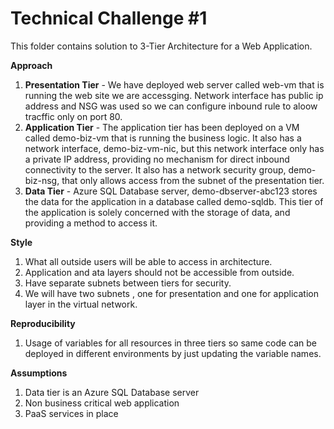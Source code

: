 # Technical Challenge #1
This folder contains solution to 3-Tier Architecture for a Web Application.

**Approach**
1. **Presentation Tier** - We have deployed web server called web-vm that is running the web site we are accessging. Network interface has public ip address and NSG was used so we can configure inbound rule to aloow tracffic only on port 80.
2. **Application Tier** - The application tier has been deployed on a VM called demo-biz-vm that is running the business logic. It also has a network interface, demo-biz-vm-nic, but this network interface only has a private IP address, providing no mechanism for direct inbound connectivity to the server. It also has a network security group, demo-biz-nsg, that only allows access from the subnet of the presentation tier.
3. **Data Tier** - Azure SQL Database server, demo-dbserver-abc123 stores the data for the application in a database called demo-sqldb. This tier of the application is solely concerned with the storage of data, and providing a method to access it.



**Style**
1. What all outside users will be able to access in architecture.
2. Application and ata layers should not be accessible from outside.
3. Have separate subnets between tiers for security.
4. We will have two subnets , one for presentation and one for application layer in the virtual network.

**Reproducibility**
1. Usage of variables for all resources in three tiers so same code can be deployed in different environments by just updating the variable names.

**Assumptions**
1. Data tier is an Azure SQL Database server
2. Non business critical web application
3. PaaS services in place
